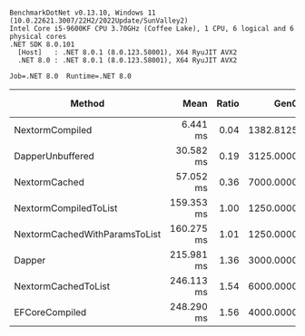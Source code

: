 ```

BenchmarkDotNet v0.13.10, Windows 11 (10.0.22621.3007/22H2/2022Update/SunValley2)
Intel Core i5-9600KF CPU 3.70GHz (Coffee Lake), 1 CPU, 6 logical and 6 physical cores
.NET SDK 8.0.101
  [Host]   : .NET 8.0.1 (8.0.123.58001), X64 RyuJIT AVX2
  .NET 8.0 : .NET 8.0.1 (8.0.123.58001), X64 RyuJIT AVX2

Job=.NET 8.0  Runtime=.NET 8.0  

```
| Method                        | Mean       | Ratio | Gen0      | Allocated | Alloc Ratio |
|------------------------------ |-----------:|------:|----------:|----------:|------------:|
| NextormCompiled               |   6.441 ms |  0.04 | 1382.8125 |   6.21 MB |        1.00 |
| DapperUnbuffered              |  30.582 ms |  0.19 | 3125.0000 |  14.08 MB |        2.27 |
| NextormCached                 |  57.052 ms |  0.36 | 7000.0000 |  31.51 MB |        5.07 |
| NextormCompiledToList         | 159.353 ms |  1.00 | 1250.0000 |   6.21 MB |        1.00 |
| NextormCachedWithParamsToList | 160.275 ms |  1.01 | 1250.0000 |   6.23 MB |        1.00 |
| Dapper                        | 215.981 ms |  1.36 | 3000.0000 |  14.09 MB |        2.27 |
| NextormCachedToList           | 246.113 ms |  1.54 | 6000.0000 |  31.17 MB |        5.02 |
| EFCoreCompiled                | 248.290 ms |  1.56 | 4000.0000 |  20.41 MB |        3.29 |
